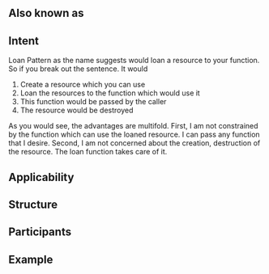 ## Also known as


## Intent
Loan Pattern as the name suggests would loan a resource to your function. So if you break out the sentence. It would

1. Create a resource which you can use
2. Loan the resources to the function which would use it
3. This function would be passed by the caller
4. The resource would be destroyed

As you would see, the advantages are multifold. First, I am not constrained by the function which can use the loaned resource. I can pass any function that I desire. Second, I am not concerned about the creation, destruction of the resource. The loan function takes care of it.


## Applicability



## Structure


## Participants

## Example
